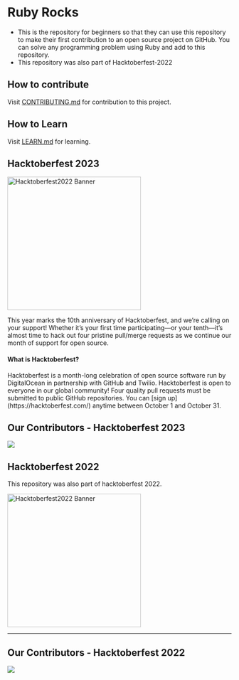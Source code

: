 # Ruby Rocks
- This is the repository for beginners so that they can use this repository to make their first contribution to an open source project on GitHub. You can  solve any programming problem using Ruby and add to this repository.
- This repository was also part of Hacktoberfest-2022

## How to contribute
Visit [CONTRIBUTING.md](https://github.com/ShehrozIrfan/ruby-rocks/blob/first-ruby-code/contributing.md) for contribution to this project.

## How to Learn
Visit [LEARN.md](https://github.com/ShehrozIrfan/ruby-rocks/blob/first-ruby-code/LEARN.md) for learning.

## Hacktoberfest 2023
<img width="300" alt="Hacktoberfest2022 Banner" src="https://github.com/ShehrozIrfan/ruby-rocks/assets/36946330/5d85d49a-f51b-4216-98c7-d56f34645558">

<p>
  This year marks the 10th anniversary of Hacktoberfest, and we’re calling on your support! Whether it’s your first time participating—or your tenth—it’s almost time to hack out four pristine pull/merge requests as we continue our month of support for open source.
</p>

#### What is Hacktoberfest?
<p>
  Hacktoberfest is a month-long celebration of open source software run by DigitalOcean in partnership with GitHub and Twilio. Hacktoberfest is open to everyone in our global community! Four quality pull requests must be submitted to public GitHub repositories. You can [sign up](https://hacktoberfest.com/) anytime between October 1 and October 31.
</p>

## Our Contributors - Hacktoberfest 2023

<a href="https://github.com/ShehrozIrfan/ruby-rocks/graphs/contributors">
 <img src="https://contrib.rocks/image?repo=ShehrozIrfan/ruby-rocks"/>
</a>

## Hacktoberfest 2022
This repository was also part of hacktoberfest 2022.

<img width="300" alt="Hacktoberfest2022 Banner" src="https://user-images.githubusercontent.com/54318487/193989847-0891d8c8-88e3-4395-acbb-8e0df99e84ef.png">

--- 

## Our Contributors - Hacktoberfest 2022
<a href="https://github.com/ShehrozIrfan/ruby-rocks/graphs/contributors">
  <img src="https://contrib.rocks/image?repo=ShehrozIrfan/ruby-rocks"/>
</a>
